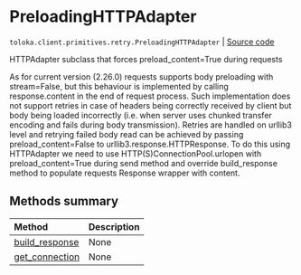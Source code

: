 # PreloadingHTTPAdapter
`toloka.client.primitives.retry.PreloadingHTTPAdapter` | [Source code](https://github.com/Toloka/toloka-kit/blob/v0.1.24/src/client/primitives/retry.py#L88)

HTTPAdapter subclass that forces preload_content=True during requests


As for current version (2.26.0) requests supports body preloading with stream=False, but this behaviour is
implemented by calling response.content in the end of request process. Such implementation does not support
retries in case of headers being correctly received by client but body being loaded incorrectly (i.e. when server
uses chunked transfer encoding and fails during body transmission). Retries are handled on urllib3 level and
retrying failed body read can be achieved by passing preload_content=False to urllib3.response.HTTPResponse. To do
this using HTTPAdapter we need to use HTTP(S)ConnectionPool.urlopen with preload_content=True during send method and
override build_response method to populate requests Response wrapper with content.

## Methods summary

| Method | Description |
| :------| :-----------|
[build_response](toloka.client.primitives.retry.PreloadingHTTPAdapter.build_response.md)| None
[get_connection](toloka.client.primitives.retry.PreloadingHTTPAdapter.get_connection.md)| None
